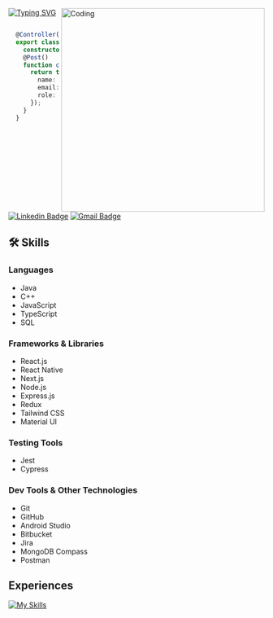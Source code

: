 [![Typing SVG](https://readme-typing-svg.herokuapp.com/?color=ffff&size=35&center=true&vCenter=true&width=1000&lines=Hey!+I'm+Sargun+Kohli;Software+Developer;Welcome!+:%29)](https://git.io/typing-svg)
<img align="right" alt="Coding" width="400" src="https://cdn.dribbble.com/users/1162077/screenshots/3848914/programmer.gif">
```ts

  @Controller('users')
  export class UserController {
    constructor(private readonly createUserService: CreateUserService){ }
    @Post()
    function create () {
      return this.createUserService.execute({
        name: 'Sargun Kohli',
        email: 'sargun.kohli152@gmail.com',
        role: 'Software Engineer'
      });
    }
  }

```

[![Linkedin Badge](https://img.shields.io/badge/-sargun-blue?style=flat-square&logo=Linkedin&logoColor=white&link=https://www.linkedin.com/in/sargun-kohli-b829a61ba/)](https://www.linkedin.com/in/sargun-kohli-b829a61ba/)
[![Gmail Badge](https://img.shields.io/badge/-sargun.kohli152@gmail.com-c14438?style=flat-square&logo=Gmail&logoColor=white)](https://accounts.google.com/signin/v2/identifier?service=mail&passive=true&rm=false&continue=https%3A%2F%2Fmail.google.com%2Fmail%2F&ss=1&scc=1&ltmpl=default&ltmplcache=2&emr=1&osid=1&flowName=GlifWebSignIn&flowEntry=ServiceLogin)


## 🛠️ Skills

### **Languages**  
- Java  
- C++  
- JavaScript  
- TypeScript  
- SQL

### **Frameworks & Libraries**  
- React.js  
- React Native  
- Next.js  
- Node.js  
- Express.js  
- Redux  
- Tailwind CSS  
- Material UI

### **Testing Tools**  
- Jest  
- Cypress

### **Dev Tools & Other Technologies**  
- Git  
- GitHub  
- Android Studio  
- Bitbucket  
- Jira  
- MongoDB Compass  
- Postman


## Experiences
 
[![My Skills](https://skillicons.dev/icons?i=nextjs,react,js,ts,html,css,nodejs,mysql,mongodb,redux,bootstrap,docker,vscode,powershell,bash,git,github,jest,tailwindcss,postgres,express,vercel,reactnative&perline=6)](https://skillicons.dev)
